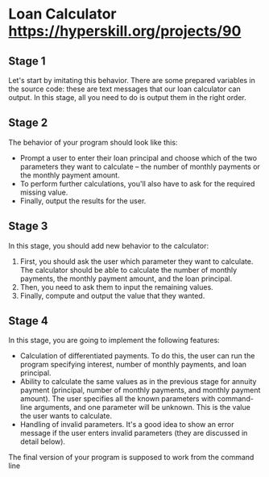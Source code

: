 # Loan Calculator https://hyperskill.org/projects/90

## Stage 1
Let's start by imitating this behavior. There are some prepared variables in the source code: these are text messages that our loan calculator can output. In this stage, all you need to do is output them in the right order.

## Stage 2
The behavior of your program should look like this:

* Prompt a user to enter their loan principal and choose which of the two parameters they want to calculate – the number of monthly payments or the monthly payment amount.
* To perform further calculations, you'll also have to ask for the required missing value.
* Finally, output the results for the user.

## Stage 3
In this stage, you should add new behavior to the calculator:

1. First, you should ask the user which parameter they want to calculate. The calculator should be able to calculate the number of monthly payments, the monthly payment amount, and the loan principal.
2. Then, you need to ask them to input the remaining values.
3. Finally, compute and output the value that they wanted.

## Stage 4
In this stage, you are going to implement the following features:

* Calculation of differentiated payments. To do this, the user can run the program specifying interest, number of monthly payments, and loan principal.
* Ability to calculate the same values as in the previous stage for annuity payment (principal, number of monthly payments, and monthly payment amount). The user specifies all the known parameters with command-line arguments, and one parameter will be unknown. This is the value the user wants to calculate.
* Handling of invalid parameters. It's a good idea to show an error message if the user enters invalid parameters (they are discussed in detail below).

The final version of your program is supposed to work from the command line